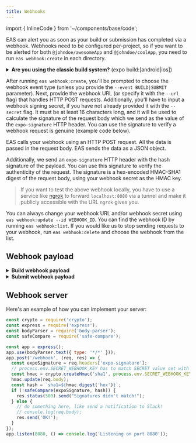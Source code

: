 ```yaml
---
title: Webhooks
---
```


import { InlineCode } from '~/components/base/code';

EAS can alert you as soon as your build or submission has completed via a webhook. Webhooks need to be configured per-project, so if you want to be alerted for both `@johndoe/awesomeApp` and `@johndoe/coolApp`, you need to run `eas webhook:create` in each directory.

<details><summary><strong>Are you using the classic build system?</strong> (<InlineCode>expo build:[android|ios]</InlineCode>)</summary> <p>

Webhooks function almost exactly the same for both EAS Build and the classic `expo build` system, _except_ that for `expo build` webhooks, you'll use `expo-cli` to interact with them, and **not** `eas-cli`. For `expo build` webhooks, you'll use:

- `expo webhooks [path]`: List all webhooks for a project
- `expo webhooks:add [path]`: Add a webhook to a project
- `expo webhooks:remove [path]`: Delete a webhook
- `expo webhooks:update [path]`: Update an existing webhook

</p>
</details>

After running `eas webhook:create`, you'll be prompted to choose the webhook event type (unless you provide the `--event BUILD|SUBMIT` parameter). Next, provide the webhook URL (or specify it with the `--url` flag) that handles HTTP POST requests. Additionally, you'll have to input a webhook signing secret, if you have not already provided it with the `--secret` flag. It must be at least 16 characters long, and it will be used to calculate the signature of the request body which we send as the value of the `expo-signature` HTTP header. You can use the signature to verify a webhook request is genuine (example code below).

EAS calls your webhook using an HTTP POST request. All the data is passed in the request body. EAS sends the data as a JSON object.

Additionally, we send an `expo-signature` HTTP header with the hash signature of the payload. You can use this signature to verify the authenticity of the request. The signature is a hex-encoded HMAC-SHA1 digest of the request body, using your webhook secret as the HMAC key.

> If you want to test the above webhook locally, you have to use a service like [ngrok](https://ngrok.com/docs) to forward `localhost:8080` via a tunnel and make it publicly accessible with the URL `ngrok` gives you.

You can always change your webhook URL and/or webhook secret using `eas webhook:update --id WEBHOOK_ID`. You can find the webhook ID by running `eas webhook:list`. If you would like us to stop sending requests to your webhook, run `eas webhook:delete` and choose the webhook from the list.

## Webhook payload

<details><summary><strong>Build webhook payload</strong></summary><p>

The build webhook payload looks something like this:

```json
{
  "id": "147a3212-49fd-446f-b4e3-a6519acf264a",
  "appId": "bc0a82de-65a5-4497-ad86-54ff1f53edf7",
  "initiatingUserId": "d1041496-1a59-423a-8caf-479bb978203a",
  "cancelingUserId": null, // available for canceled builds
  "platform": "android", // or "ios"
  "status": "errored", // or: "finished", "canceled"
  "artifacts": {
    "buildUrl": "https://expo.dev/artifacts/eas/wyodu9tua2ZuKKiaJ1Nbkn.aab", // available for successful builds
    "logsS3KeyPrefix": "production/f9609423-5072-4ea2-a0a5-c345eedf2c2a"
  },
  "metadata": {
    "appName": "example",
    "username": "dsokal",
    "workflow": "managed",
    "appVersion": "1.0.2",
    "cliVersion": "0.37.0",
    "sdkVersion": "41.0.0",
    "buildProfile": "production",
    "distribution": "store",
    "appIdentifier": "com.expo.example",
    "gitCommitHash": "564b61ebdd403d28b5dc616a12ce160b91585b5b",
    "releaseChannel": "default",
    "appBuildVersion": "6",
    "trackingContext": {
      "platform": "android",
      "account_id": "7c34cbf1-efd4-4964-84a1-c13ed297aaf9",
      "dev_client": false,
      "project_id": "bc0a82de-65a5-4497-ad86-54ff1f53edf7",
      "tracking_id": "a3fdefa7-d129-42f2-9432-912050ab0f10",
      "account_name": "dsokal",
      "project_type": "managed",
      "dev_client_version": "0.6.2"
    },
    "credentialsSource": "remote",
    "isGitWorkingTreeDirty": false
  },
  "metrics": {
    "memory": 895070208,
    "buildEndTimestamp": 1637747861168,
    "totalDiskReadBytes": 692224,
    "buildStartTimestamp": 1637747834445,
    "totalDiskWriteBytes": 14409728,
    "cpuActiveMilliseconds": 12117.540078,
    "buildEnqueuedTimestamp": 1637747792476,
    "totalNetworkEgressBytes": 355352,
    "totalNetworkIngressBytes": 78781667
  },
  // available for failed builds
  "error": {
    "message": "Unknown error. Please see logs.",
    "errorCode": "UNKNOWN_ERROR"
  },
  "createdAt": "2021-11-24T09:53:01.155Z",
  "updatedAt": "2021-11-24T09:57:42.715Z",
  "expirationDate": "2021-12-24T09:53:01.155Z"
}
```

</p></details>

<details><summary><strong>Submit webhook payload</strong></summary><p>

The submit webhook payload looks something like this:

```json
{
  "id": "0374430d-7776-44ad-be7d-8513629adc54",
  "appId": "23c0e405-d282-4399-b280-5689c3e1ea85",
  "initiatingUserId": "7bee4c21-3eaa-4011-a0fd-3678b6537f47",
  "turtleBuildId": "8c84111e-6d39-449c-9895-071d85fd3e61", // available when submitting a build from EAS
  "platform": "android", // or "ios"
  "status": "errored", // or: "finished", "canceled"
  "submissionInfo": {
    // available for failed submissions
    "error": {
      "message": "Android version code needs to be updated",
      "errorCode": "SUBMISSION_SERVICE_ANDROID_OLD_VERSION_CODE_ERROR"
    },
    "logsUrl": "https://submission-service-logs.s3-us-west-1.amazonaws.com/production/submission_728aa20b-f7a9-4da7-9b64-39911d427b19.txt"
  },
  "createdAt": "2021-11-24T10:15:32.822Z",
  "updatedAt": "2021-11-24T10:15:32.822Z"
}
```

</p></details>

## Webhook server

Here's an example of how you can implement your server:

```javascript
const crypto = require('crypto');
const express = require('express');
const bodyParser = require('body-parser');
const safeCompare = require('safe-compare');

const app = express();
app.use(bodyParser.text({ type: '*/*' }));
app.post('/webhook', (req, res) => {
  const expoSignature = req.headers['expo-signature'];
  // process.env.SECRET_WEBHOOK_KEY has to match SECRET value set with `eas webhook:create` command
  const hmac = crypto.createHmac('sha1', process.env.SECRET_WEBHOOK_KEY);
  hmac.update(req.body);
  const hash = `sha1=${hmac.digest('hex')}`;
  if (!safeCompare(expoSignature, hash)) {
    res.status(500).send("Signatures didn't match!");
  } else {
    // do something here, like send a notification to Slack!
    // console.log(req.body);
    res.send('OK!');
  }
});
app.listen(8080, () => console.log('Listening on port 8080'));
```
